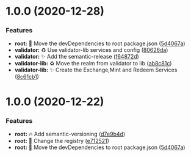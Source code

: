 # 1.0.0 (2020-12-28)


### Features

* **root:** :tada: Move the devDependencies to root package.json ([5d4067a](https://gitlab.com/jarvis-network/apps/exchange/mono-repo/commit/5d4067a8c8e61107fb8814d3dce6feab02d0682d))
* **validator:** :recycle: Use validator-lib services and config ([80626da](https://gitlab.com/jarvis-network/apps/exchange/mono-repo/commit/80626da229ea0738aac1ccd6c032b7c23abb8618))
* **validator:** :sparkles: Add the semantic-release ([f64872d](https://gitlab.com/jarvis-network/apps/exchange/mono-repo/commit/f64872db8169cf668bf27c7a153367047dcda92c))
* **validator-lib:** :recycle: Move the realm from validator to lib ([ab8c81c](https://gitlab.com/jarvis-network/apps/exchange/mono-repo/commit/ab8c81c2d09c70ace9c42a3c031d22fc13ea043c))
* **validator-lib:** :sparkles: Create the Exchange,Mint and Redeem Services ([8c61cb1](https://gitlab.com/jarvis-network/apps/exchange/mono-repo/commit/8c61cb190d60a0df0dbeb12eb27689199d78ad6d))

# 1.0.0 (2020-12-22)


### Features

* **root:** :fire: Add semantic-versioning ([d7e9b4d](https://gitlab.com/jarvis-network/apps/exchange/mono-repo/commit/d7e9b4df5842e8531b4f85d0c5c1e24cd01d3e81))
* **root:** :hammer: Change the registry ([e712521](https://gitlab.com/jarvis-network/apps/exchange/mono-repo/commit/e712521eed64bd80bb81adbf04b23a76e3e7f08d))
* **root:** :tada: Move the devDependencies to root package.json ([5d4067a](https://gitlab.com/jarvis-network/apps/exchange/mono-repo/commit/5d4067a8c8e61107fb8814d3dce6feab02d0682d))
